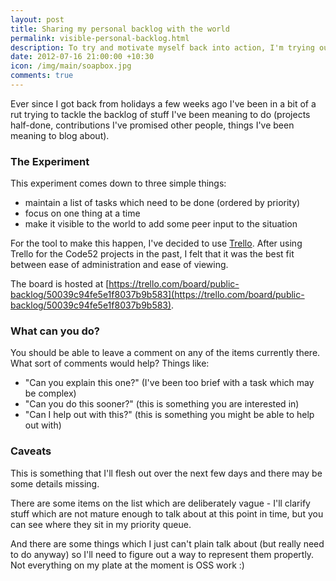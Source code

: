 ```yaml
--- 
layout: post
title: Sharing my personal backlog with the world
permalink: visible-personal-backlog.html
description: To try and motivate myself back into action, I'm trying out making my personal backlog visible to the world. This could end badly...
date: 2012-07-16 21:00:00 +10:30
icon: /img/main/soapbox.jpg
comments: true
---
```

 
Ever since I got back from holidays a few weeks ago I've been in a bit of a rut trying to tackle the backlog of stuff I've been meaning to do (projects half-done, contributions I've promised other people, things I've been meaning to blog about).

### The Experiment

This experiment comes down to three simple things:

 - maintain a list of tasks which need to be done (ordered by priority)
 - focus on one thing at a time
 - make it visible to the world to add some peer input to the situation

For the tool to make this happen, I've decided to use [Trello](https://trello.com/). After using Trello for the Code52 projects in the past, I felt that it was the best fit between ease of administration and ease of viewing.

The board is hosted at [https://trello.com/board/public-backlog/50039c94fe5e1f8037b9b583](https://trello.com/board/public-backlog/50039c94fe5e1f8037b9b583).

### What can you do?

You should be able to leave a comment on any of the items currently there. What sort of comments would help? Things like:

 - "Can you explain this one?" (I've been too brief with a task which may be complex)
 - "Can you do this sooner?" (this is something you are interested in)
 - "Can I help out with this?" (this is something you might be able to help out with)

### Caveats

This is something that I'll flesh out over the next few days and there may be some details missing.

There are some items on the list which are deliberately vague - I'll clarify stuff which are not mature enough to talk about at this point in time, but you can see where they sit in my priority queue.

And there are some things which I just can't plain talk about (but really need to do anyway) so I'll need to figure out a way to represent them propertly. Not everything on my plate at the moment is OSS work :)